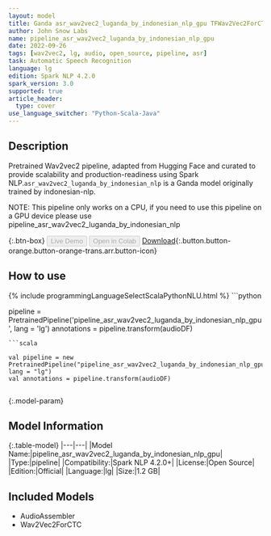 ```yaml
---
layout: model
title: Ganda asr_wav2vec2_luganda_by_indonesian_nlp_gpu TFWav2Vec2ForCTC from indonesian-nlp
author: John Snow Labs
name: pipeline_asr_wav2vec2_luganda_by_indonesian_nlp_gpu
date: 2022-09-26
tags: [wav2vec2, lg, audio, open_source, pipeline, asr]
task: Automatic Speech Recognition
language: lg
edition: Spark NLP 4.2.0
spark_version: 3.0
supported: true
article_header:
  type: cover
use_language_switcher: "Python-Scala-Java"
---
```


## Description

Pretrained Wav2vec2  pipeline, adapted from Hugging Face and curated to provide scalability and production-readiness using Spark NLP.`asr_wav2vec2_luganda_by_indonesian_nlp` is a Ganda model originally trained by indonesian-nlp.

NOTE: This pipeline only works on a CPU, if you need to use this pipeline on a GPU device please use pipeline_asr_wav2vec2_luganda_by_indonesian_nlp

{:.btn-box}
<button class="button button-orange" disabled>Live Demo</button>
<button class="button button-orange" disabled>Open in Colab</button>
[Download](https://s3.amazonaws.com/auxdata.johnsnowlabs.com/public/models/pipeline_asr_wav2vec2_luganda_by_indonesian_nlp_gpu_lg_4.2.0_3.0_1664230029885.zip){:.button.button-orange.button-orange-trans.arr.button-icon}

## How to use



<div class="tabs-box" markdown="1">
{% include programmingLanguageSelectScalaPythonNLU.html %}
```python

pipeline = PretrainedPipeline('pipeline_asr_wav2vec2_luganda_by_indonesian_nlp_gpu', lang = 'lg')
annotations =  pipeline.transform(audioDF)
    
```
```scala

val pipeline = new PretrainedPipeline("pipeline_asr_wav2vec2_luganda_by_indonesian_nlp_gpu", lang = "lg")
val annotations = pipeline.transform(audioDF)
    
```
</div>

{:.model-param}
## Model Information

{:.table-model}
|---|---|
|Model Name:|pipeline_asr_wav2vec2_luganda_by_indonesian_nlp_gpu|
|Type:|pipeline|
|Compatibility:|Spark NLP 4.2.0+|
|License:|Open Source|
|Edition:|Official|
|Language:|lg|
|Size:|1.2 GB|

## Included Models

- AudioAssembler
- Wav2Vec2ForCTC